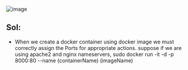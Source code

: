 ![image](https://github.com/januo-org/proof-of-concepts/assets/91359308/25a69358-d74e-4aa3-ad3a-981657afac3c)

Sol:
----
 - When we create a docker container using docker image we must correctly assign the Ports for appropriate actions.
   suppose if we are using apache2 and nginx nameservers,
       sudo docker run -it -d -p 8000:80 --name (containerName) (imageName)
